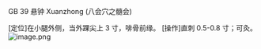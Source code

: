GB 39 悬钟 Xuanzhong (八会穴之髓会)

[定位]在小腿外侧，当外踝尖上 3 寸，啡骨前缘。
[操作]直刺 0.5-0.8 寸；可灸。
![image.png](https://picgo18719498306.oss-cn-guangzhou.aliyuncs.com/20250424003336061.png)
